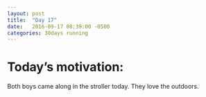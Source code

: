 ```yaml
---
layout: post
title:  "Day 17"
date:   2016-09-17 08:39:00 -0500
categories: 30days running
---
```

# Today’s motivation:

Both boys came along in the stroller today. They love the outdoors. 

<amp-img width="600" height="450" alt="Day 17 - Snapped a screenshot at 5km" layout="responsive" src="{{ site.baseurl }}/img/day17.jpg "></amp-img>